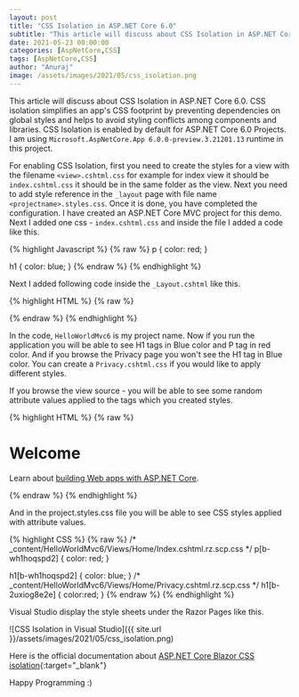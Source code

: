 ```yaml
---
layout: post
title: "CSS Isolation in ASP.NET Core 6.0"
subtitle: "This article will discuss about CSS Isolation in ASP.NET Core 6.0. CSS isolation simplifies an app's CSS footprint by preventing dependencies on global styles and helps to avoid styling conflicts among components and libraries."
date: 2021-05-23 00:00:00
categories: [AspNetCore,CSS]
tags: [AspNetCore,CSS]
author: "Anuraj"
image: /assets/images/2021/05/css_isolation.png
---
```

This article will discuss about CSS Isolation in ASP.NET Core 6.0. CSS isolation simplifies an app's CSS footprint by preventing dependencies on global styles and helps to avoid styling conflicts among components and libraries. CSS Isolation is enabled by default for ASP.NET Core 6.0 Projects. I am using `Microsoft.AspNetCore.App 6.0.0-preview.3.21201.13` runtime in this project.

For enabling CSS Isolation, first you need to create the styles for a view with the filename `<view>.cshtml.css` for example for index view it should be `index.cshtml.css` it should be in the same folder as the view. Next you need to add style reference in the `_layout` page with file name `<projectname>.styles.css`. Once it is done, you have completed the configuration. I have created an ASP.NET Core MVC project for this demo. Next I added one css - `index.cshtml.css` and inside the file I added a code like this.

{% highlight Javascript %}
{% raw %}
p {
    color: red;
}

h1 {
    color: blue;
}
{% endraw %}
{% endhighlight %}

Next I added following code inside the `_Layout.cshtml` like this.

{% highlight HTML %}
{% raw %}
<head>
    <!-- Existing code removed -->
    <link rel="stylesheet" href="~/HelloWorldMvc6.styles.css" />
</head>
{% endraw %}
{% endhighlight %}

In the code, `HelloWorldMvc6` is my project name. Now if you run the application you will be able to see H1 tags in Blue color and P tag in red color. And if you browse the Privacy page you won't see the H1 tag in Blue color. You can create a `Privacy.cshtml.css` if you would like to apply different styles.

If you browse the view source - you will be able to see some random attribute values applied to the tags which you created styles. 

{% highlight HTML %}
{% raw %}
<div b-wh1hoqspd2 class="text-center">
    <h1 b-wh1hoqspd2 class="display-4">Welcome</h1>
    <p b-wh1hoqspd2>Learn about <a b-wh1hoqspd2 href="https://docs.microsoft.com/aspnet/core">building Web apps with ASP.NET Core</a>.</p>
</div>
{% endraw %}
{% endhighlight %}

And in the project.styles.css file you will be able to see CSS styles applied with attribute values.

{% highlight CSS %}
{% raw %}
/* _content/HelloWorldMvc6/Views/Home/Index.cshtml.rz.scp.css */
p[b-wh1hoqspd2] {
    color: red;
}

h1[b-wh1hoqspd2] {
    color: blue;
}
/* _content/HelloWorldMvc6/Views/Home/Privacy.cshtml.rz.scp.css */
h1[b-2uxiog8e2e] {
    color:red;
}
{% endraw %}
{% endhighlight %}

Visual Studio display the style sheets under the Razor Pages like this.

![CSS Isolation in Visual Studio]({{ site.url }}/assets/images/2021/05/css_isolation.png)

Here is the official documentation about [ASP.NET Core Blazor CSS isolation](https://docs.microsoft.com/en-us/aspnet/core/blazor/components/css-isolation?view=aspnetcore-5.0&WT.mc_id=DT-MVP-5002040){:target="_blank"}

Happy Programming :)